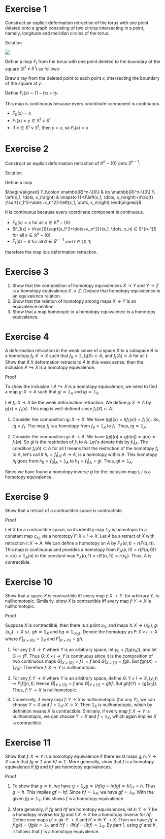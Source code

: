 # Exercise 1
Construct an explicit deformation retraction of the torus with one point deleted
onto a graph consisting of two circles intersecting in a point, namely, longitude and
meridian circles of the torus.

Solution

![](https://i.upmath.me/svgb/rdLBbsIwDADQO1_hy6RWKlU6rbtM5bS_oBxM6kFESCrHrLAo_z5lG0NcOPVm2ZGfbaU_BRJz-LJmy8iXOJD2jGK8C_UR-WDcLqRFv6WdcTE_HI2WE1NaC6MLH56PoNF9Yuhi0Gipe0mbRT8wTuvRB0Gde3XXvlTdgC5egSoHHQqMPphcAlW3LUxG9hB7ZPZTXK1SSmkDhapUCcslFE2lyrc5qNd7yaLQ-Q9rblgzD_Zgr2Zm6sFe_0dUP9gTvDNOIHuCgSwJDTB64-R3CihU3VaqbkvQhrWlnFDPbZ6S3HD3Lb4B)

Define a map $F_t$ from the torus with one point deleted to the boundary of the square ($S^1\vee S^1$) as follows:

Draw a ray from the deleted point to each point $x$, intersecting the boundary of the square at $y$.

Define $F_t(x)=(1-t)x+ty$.

This map is continuous because every coordinate component is continuous.
* $F_0(x)=x$
* $F_1(x)=y∈S^1\vee S^1$
* If $x∈S^1\vee S^1$, then $y=x$, so $F_t(x)=x$

# Exercise 2

Construct an explicit deformation retraction of $`\mathbb{R}^n-\{0\}`$ onto $S^{n-1}$.

Solution

Define a map

$`\begin{aligned}
F_t\colon \mathbb{R}^n-\{0\} & \to \mathbb{R}^n-\{0\} \\
\left(x_1, \dots, x_n\right) & \mapsto (1-t)\left(x_1, \dots, x_n\right)+\frac{t}{\sqrt{x_1^2+\dots+x_n^2}}\left(x_1, \dots, x_n\right)
\end{aligned}`$

It is continuous because every coordinate component is continuous.
*	$F_0(x) = x$ for all $`x ∈ \mathbb{R}^n-\{0\}`$
*	$F_1(x) = \frac{1}{\sqrt{x_1^2+\dots+x_n^2}}(x_1, \dots, x_n) ∈ S^{n-1}$ for all $`x ∈ \mathbb{R}^n-\{0\}`$
*	$F_t(a) = a$ for all $a ∈ S^{n-1}$ and $t ∈ [0, 1]$

therefore the map is a deformation retraction.

# Exercise 3
1. Show that the composition of homotopy equivalences $X \to Y$ and $Y \to Z$ is a homotopy equivalence $X \to Z$. Deduce that homotopy equivalence is an equivalence relation.
2. Show that the relation of homotopy among maps $X \to Y$ is an equivalence relation.
3. Show that a map homotopic to a homotopy equivalence is a homotopy equivalence.

# Exercise 4
A deformation retraction in the weak sense of a space $X$ to a subspace $A$ is a homotopy $f_t\colon X \to X$ such that $f_0=\mathbb{1}, f_1(X) \subset A$, and $f_t(A) \subset A$ for all $t$. Show that if $X$ deformation retracts to $A$ in this weak sense, then the inclusion $A \hookrightarrow X$ is a homotopy equivalence.

Proof

To show the inclusion $i\colon A \hookrightarrow X$ is a homotopy equivalence, we need to find a map $g\colon X \to A$ such that $g i \simeq \mathbb{1}_A$ and $i g \simeq \mathbb{1}_X$.

Let $f_t\colon X \to X$ be the weak deformation retraction. We define $g\colon X \to A$ by $g(x) = f_1(x)$. This map is well-defined since $f_1(X) \subset A$.

1.  Consider the composition $i g\colon X \to X$. We have $(i g)(x) = i(f_1(x)) = f_1(x)$. So, $i g = f_1$. The map $f_t$ is a homotopy from $f_0 = \mathbb{1}_X$ to $f_1$. Thus, $i g \simeq \mathbb{1}_X$.

2.  Consider the composition $g i\colon A \to A$. We have $(g i)(a) = g(i(a)) = g(a) = f_1(a)$. So $g i$ is the restriction of $f_1$ to $A$. Let's denote this by $f_1|_A$. The condition $f_t(A) \subset A$ for all $t$ means that the restriction of the homotopy $f_t$ to $A$, let's call it $h_t = f_t|_A\colon A \to A$, is a homotopy within $A$. This homotopy $h_t$ goes from $h_0 = f_0|_A = \mathbb{1}_A$ to $h_1 = f_1|_A = g i$. Thus, $g i \simeq \mathbb{1}_A$.

Since we have found a homotopy inverse $g$ for the inclusion map $i$, $i$ is a homotopy equivalence.

# Exercise 9
Show that a retract of a contractible space is contractible.

Proof

Let $X$ be a contractible space, so its identity map $`\mathbb{1}_X`$ is homotopic to a constant map $c_{x_0}$ via a homotopy $F\colon X \times I \to X$. Let $A$ be a retract of $X$ with retraction $r\colon X \to A$. We can define a homotopy on $A$ by $F_A(a, t) = r(F(a, t))$. This map is continuous and provides a homotopy from $F_A(a, 0) = r(F(a, 0)) = r(a) = \mathbb{1}_A(a)$ to the constant map $F_A(a, 1) = r(F(a, 1)) = r(x_0)$. Thus, $A$ is contractible.

# Exercise 10
Show that a space $X$ is contractible iff every map $f\colon X \to Y$, for arbitrary $Y$, is nullhomotopic. Similarly, show $X$ is contractible iff every map $f\colon Y \to X$ is nullhomotopic.

Proof

Suppose $X$ is contractible, then there is a point $x_0$, and maps $`h\colon X \to\{x_0\}, g\colon\{x_0\} \to X`$ s.t. $`g h \simeq \mathbb{1}_X`$ and $`h g \simeq \mathbb{1}_{\{x_0\}}`$. Denote the homotopy as $F\colon X \times I \to X$ where $`F|_{X \times\{0\}}=\mathbb{1}_X`$ and $`F|_{X \times\{1\}}=g h`$.
1. For any $f\colon X \to Y$ where $Y$ is an arbitrary space, let $`y_0=f(g(x_0))`$, and let $G≔f F$. Thus $G\colon X \times I \to Y$ is continuous since it is the composition of two continuous maps $`G|_{X \times\{0\}}=f \mathbb{1}=f`$ and $`G|_{X \times\{1\}}=f g h`$. But $`f g h(X)=\{y_0\}`$. Therefore $f\colon X \to Y$ is nullhomotopic.

2. For any $f\colon Y \to X$ where $Y$ is an arbitrary space, define $G\colon Y \times I \to X,(y, t) \mapsto F(f(y), t)$. Hence $`G|_{Y \times\{0\}}=f`$ and $`G|_{Y \times\{1\}}=ghf`$. But $`ghf(Y)=\{g(x_0)\}`$. Thus, $f\colon Y \to X$ is nullhomotopic.

3. Conversely, if every map $f\colon Y \to X$ is nullhomotopic (for any $Y$), we can choose $Y=X$ and $f=\mathbb{1}_X\colon X \to X$. Then $\mathbb{1}_X$ is nullhomotopic, which by definition means $X$ is contractible. Similarly, if every map $f\colon X \to Y$ is nullhomotopic, we can choose $Y=X$ and $f=\mathbb{1}_X$, which again implies $X$ is contractible.

# Exercise 11
Show that $f\colon X \to Y$ is a homotopy equivalence if there exist maps $g, h\colon Y \to X$ such that $f g \simeq \mathbb{1}$ and $h f \simeq \mathbb{1}$. More generally, show that $f$ is a homotopy equivalence if $f g$ and $h f$ are homotopy equivalences.

Proof

1. To show that $g \simeq h$, we have $g = \mathbb{1}_X g \simeq (hf)g = h(fg) \simeq h\mathbb{1}_Y = h$. Thus $g \simeq h$. This implies $gf \simeq hf$. Since $hf \simeq \mathbb{1}_X$, we have $gf \simeq \mathbb{1}_X$. With the given $fg \simeq \mathbb{1}_Y$, this shows $f$ is a homotopy equivalence.

2. More generally, if $fg$ and $hf$ are homotopy equivalences, let $k\colon Y \to Y$ be a homotopy inverse for $fg$ and $l\colon X \to X$ be a homotopy inverse for $hf$. Define new maps $g' = gk\colon Y \to X$ and $h' = lh\colon Y \to X$. Then we have $fg' = f(gk) = (fg)k \simeq \mathbb{1}_Y$ and $h'f = (lh)f = l(hf) \simeq \mathbb{1}_X$. By part 1, using $g'$ and $h'$, it follows that $f$ is a homotopy equivalence.
